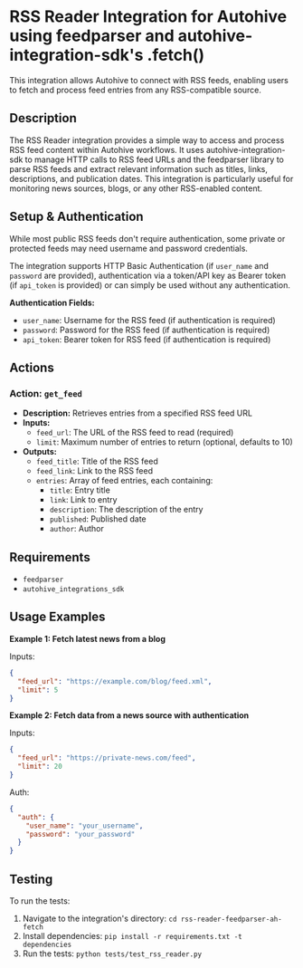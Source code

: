 # RSS Reader Integration for Autohive using feedparser and autohive-integration-sdk's .fetch()

This integration allows Autohive to connect with RSS feeds, enabling users to fetch and process feed entries from any RSS-compatible source.

## Description

The RSS Reader integration provides a simple way to access and process RSS feed content within Autohive workflows. It uses autohive-integration-sdk to manage HTTP calls to RSS feed URLs and  the feedparser library to parse RSS feeds and extract relevant information such as titles, links, descriptions, and publication dates. This integration is particularly useful for monitoring news sources, blogs, or any other RSS-enabled content.

## Setup & Authentication

While most public RSS feeds don't require authentication, some private or protected feeds may need username and password credentials.

The integration supports HTTP Basic Authentication (if `user_name` and `password` are provided), authentication via a token/API key as Bearer token (if `api_token` is provided) or can simply be used without any authentication. 

**Authentication Fields:**

*   `user_name`: Username for the RSS feed (if authentication is required)
*   `password`: Password for the RSS feed (if authentication is required)
*   `api_token`: Bearer token for RSS feed (if authentication is required)

## Actions

### Action: `get_feed`

*   **Description:** Retrieves entries from a specified RSS feed URL
*   **Inputs:**
    *   `feed_url`: The URL of the RSS feed to read (required)
    *   `limit`: Maximum number of entries to return (optional, defaults to 10)
*   **Outputs:**
    *   `feed_title`: Title of the RSS feed
    *   `feed_link`: Link to the RSS feed
    *   `entries`: Array of feed entries, each containing:
        *   `title`: Entry title
        *   `link`: Link to entry
        *   `description`: The description of the entry
        *   `published`: Published date
        *   `author`: Author

## Requirements

*   `feedparser`
*   `autohive_integrations_sdk`

## Usage Examples

**Example 1: Fetch latest news from a blog**

Inputs:

```json
{
  "feed_url": "https://example.com/blog/feed.xml",
  "limit": 5
}
```

**Example 2: Fetch data from a news source with authentication**

Inputs:

```json
{
  "feed_url": "https://private-news.com/feed",
  "limit": 20
}
```
Auth:

```json
{
  "auth": {
    "user_name": "your_username",
    "password": "your_password"
  }
}
```

## Testing

To run the tests:

1.  Navigate to the integration's directory: `cd rss-reader-feedparser-ah-fetch`
2.  Install dependencies: `pip install -r requirements.txt -t dependencies`
3.  Run the tests: `python tests/test_rss_reader.py` 